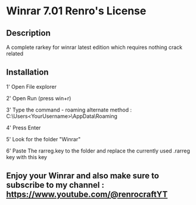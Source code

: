 # Winrar 7.01 Renro's License 

## Description
A complete rarkey for winrar latest edition which requires nothing crack related 

## Installation
1' Open File explorer

2' Open Run (press win+r)

3' Type the command - roaming
  alternate method : C:\Users\<YourUsername>\AppData\Roaming

4' Press Enter

5' Look for the folder "Winrar"

6' Paste The rarreg.key to the folder and replace the currently used .rarreg key with this key

## Enjoy your Winrar and also make sure to subscribe to my channel : https://www.youtube.com/@renrocraftYT
